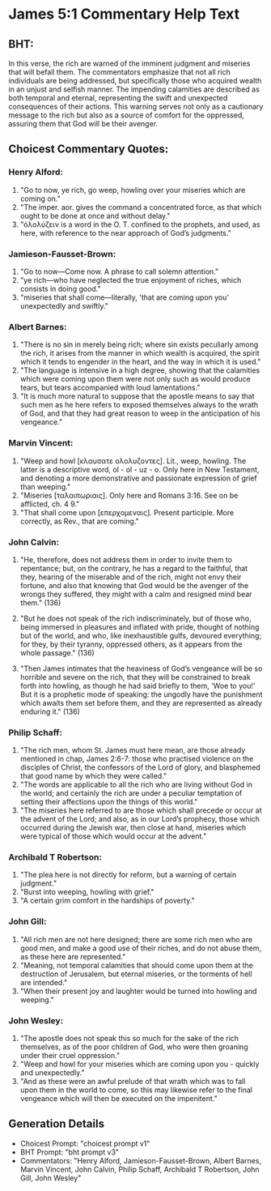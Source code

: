 # James 5:1 Commentary Help Text

## BHT:
In this verse, the rich are warned of the imminent judgment and miseries that will befall them. The commentators emphasize that not all rich individuals are being addressed, but specifically those who acquired wealth in an unjust and selfish manner. The impending calamities are described as both temporal and eternal, representing the swift and unexpected consequences of their actions. This warning serves not only as a cautionary message to the rich but also as a source of comfort for the oppressed, assuring them that God will be their avenger.

## Choicest Commentary Quotes:
### Henry Alford:
1. "Go to now, ye rich, go weep, howling over your miseries which are coming on." 
2. "The imper. aor. gives the command a concentrated force, as that which ought to be done at once and without delay." 
3. "ὀλολύζειν is a word in the O. T. confined to the prophets, and used, as here, with reference to the near approach of God’s judgments."

### Jamieson-Fausset-Brown:
1. "Go to now—Come now. A phrase to call solemn attention."
2. "ye rich—who have neglected the true enjoyment of riches, which consists in doing good."
3. "miseries that shall come—literally, 'that are coming upon you' unexpectedly and swiftly."

### Albert Barnes:
1. "There is no sin in merely being rich; where sin exists peculiarly among the rich, it arises from the manner in which wealth is acquired, the spirit which it tends to engender in the heart, and the way in which it is used."
2. "The language is intensive in a high degree, showing that the calamities which were coming upon them were not only such as would produce tears, but tears accompanied with loud lamentations."
3. "It is much more natural to suppose that the apostle means to say that such men as he here refers to exposed themselves always to the wrath of God, and that they had great reason to weep in the anticipation of his vengeance."

### Marvin Vincent:
1. "Weep and howl [κλαυσατε ολολυζοντες]. Lit., weep, howling. The latter is a descriptive word, ol - ol - uz - o. Only here in New Testament, and denoting a more demonstrative and passionate expression of grief than weeping."
2. "Miseries [ταλαιπωριαις]. Only here and Romans 3:16. See on be afflicted, ch. 4 9."
3. "That shall come upon [επερχομεναις]. Present participle. More correctly, as Rev., that are coming."

### John Calvin:
1. "He, therefore, does not address them in order to invite them to repentance; but, on the contrary, he has a regard to the faithful, that they, hearing of the miserable and of the rich, might not envy their fortune, and also that knowing that God would be the avenger of the wrongs they suffered, they might with a calm and resigned mind bear them." (136)

2. "But he does not speak of the rich indiscriminately, but of those who, being immersed in pleasures and inflated with pride, thought of nothing but of the world, and who, like inexhaustible gulfs, devoured everything; for they, by their tyranny, oppressed others, as it appears from the whole passage." (136)

3. "Then James intimates that the heaviness of God’s vengeance will be so horrible and severe on the rich, that they will be constrained to break forth into howling, as though he had said briefly to them, 'Woe to you!' But it is a prophetic mode of speaking: the ungodly have the punishment which awaits them set before them, and they are represented as already enduring it." (136)

### Philip Schaff:
1. "The rich men, whom St. James must here mean, are those already mentioned in chap, James 2:6-7: those who practised violence on the disciples of Christ, the confessors of the Lord of glory, and blasphemed that good name by which they were called." 
2. "The words are applicable to all the rich who are living without God in the world; and certainly the rich are under a peculiar temptation of setting their affections upon the things of this world."
3. "The miseries here referred to are those which shall precede or occur at the advent of the Lord; and also, as in our Lord’s prophecy, those which occurred during the Jewish war, then close at hand, miseries which were typical of those which would occur at the advent."

### Archibald T Robertson:
1. "The plea here is not directly for reform, but a warning of certain judgment."
2. "Burst into weeping, howling with grief."
3. "A certain grim comfort in the hardships of poverty."

### John Gill:
1. "All rich men are not here designed; there are some rich men who are good men, and make a good use of their riches, and do not abuse them, as these here are represented."
2. "Meaning, not temporal calamities that should come upon them at the destruction of Jerusalem, but eternal miseries, or the torments of hell are intended."
3. "When their present joy and laughter would be turned into howling and weeping."

### John Wesley:
1. "The apostle does not speak this so much for the sake of the rich themselves, as of the poor children of God, who were then groaning under their cruel oppression."
2. "Weep and howl for your miseries which are coming upon you - quickly and unexpectedly."
3. "And as these were an awful prelude of that wrath which was to fall upon them in the world to come, so this may likewise refer to the final vengeance which will then be executed on the impenitent."


## Generation Details
- Choicest Prompt: "choicest prompt v1"
- BHT Prompt: "bht prompt v3"
- Commentators: "Henry Alford, Jamieson-Fausset-Brown, Albert Barnes, Marvin Vincent, John Calvin, Philip Schaff, Archibald T Robertson, John Gill, John Wesley"
